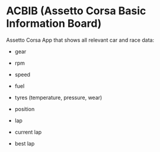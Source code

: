 # ACBIB (Assetto Corsa Basic Information Board)

Assetto Corsa App that shows all relevant car and race data:
- gear
- rpm
- speed
- fuel
- tyres (temperature, pressure, wear)

- position
- lap
- current lap
- best lap
